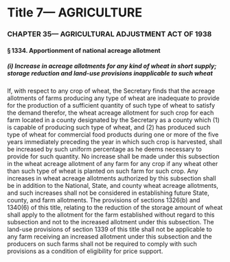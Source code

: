 
# Title 7— AGRICULTURE
### CHAPTER 35— AGRICULTURAL ADJUSTMENT ACT OF 1938
#### § 1334. Apportionment of national acreage allotment
##### (i) Increase in acreage allotments for any kind of wheat in short supply; storage reduction and land-use provisions inapplicable to such wheat

If, with respect to any crop of wheat, the Secretary finds that the acreage allotments of farms producing any type of wheat are inadequate to provide for the production of a sufficient quantity of such type of wheat to satisfy the demand therefor, the wheat acreage allotment for such crop for each farm located in a county designated by the Secretary as a county which (1) is capable of producing such type of wheat, and (2) has produced such type of wheat for commercial food products during one or more of the five years immediately preceding the year in which such crop is harvested, shall be increased by such uniform percentage as he deems necessary to provide for such quantity. No increase shall be made under this subsection in the wheat acreage allotment of any farm for any crop if any wheat other than such type of wheat is planted on such farm for such crop. Any increases in wheat acreage allotments authorized by this subsection shall be in addition to the National, State, and county wheat acreage allotments, and such increases shall not be considered in establishing future State, county, and farm allotments. The provisions of sections 1326(b) and 1340(6) of this title, relating to the reduction of the storage amount of wheat shall apply to the allotment for the farm established without regard to this subsection and not to the increased allotment under this subsection. The land-use provisions of section 1339 of this title shall not be applicable to any farm receiving an increased allotment under this subsection and the producers on such farms shall not be required to comply with such provisions as a condition of eligibility for price support.
